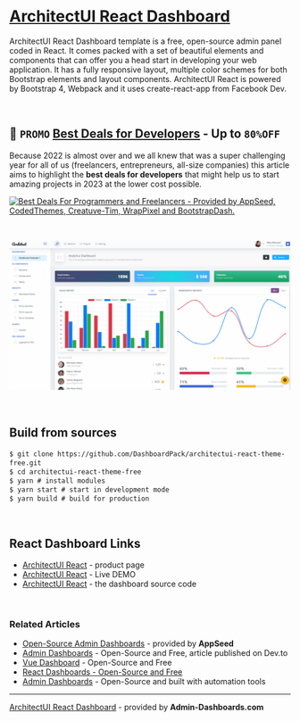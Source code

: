 # [ArchitectUI React Dashboard](https://admin-dashboards.com/react-dashboard-architectui-free)

ArchitectUI React Dashboard template is a free, open-source admin panel coded in React. It comes packed with a set of beautiful elements and components that can offer you a head start in developing your web application. It has a fully responsive layout, multiple color schemes for both Bootstrap elements and layout components. ArchitectUI React is powered by Bootstrap 4, Webpack and it uses create-react-app from Facebook Dev.

<br />

## 🎁 `PROMO` [Best Deals for Developers](https://www.admin-dashboards.com/best-deals-for-developers/) - Up to `80%OFF`

Because 2022 is almost over and we all knew that was a super challenging year for all of us (freelancers, entrepreneurs, all-size companies) this article aims to highlight the **best deals for developers** that might help us to start amazing projects in 2023 at the lower cost possible.

[![Best Deals For Programmers and Freelancers - Provided by AppSeed, CodedThemes, Creatuve-Tim, WrapPixel and BootstrapDash.](https://user-images.githubusercontent.com/51070104/209994947-ed4b33dd-f269-4043-8432-2c01a53e0f6b.jpg)](https://www.admin-dashboards.com/best-deals-for-developers/)

<br />

![ArchitectUI React Dashboard - Open-Source React Admin Panel.](https://raw.githubusercontent.com/admin-dashboards/static/master/bootstrap-dashboard-architectui-intro.gif)

<br />

## Build from sources

```
$ git clone https://github.com/DashboardPack/architectui-react-theme-free.git
$ cd architectui-react-theme-free
$ yarn # install modules
$ yarn start # start in development mode
$ yarn build # build for production

```

<br />

## React Dashboard Links

- [ArchitectUI React](https://dashboardpack.com/theme-details/architectui-react-dashboard-free/) - product page
- [ArchitectUI React](https://demo.dashboardpack.com/architectui-react-free/#/dashboards/basic) - Live DEMO
- [ArchitectUI React](https://github.com/DashboardPack/architectui-react-theme-free) - the dashboard source code

<br />

### Related Articles

- [Open-Source Admin Dashboards](https://appseed.us/admin-dashboards/open-source) - provided by **AppSeed**
- [Admin Dashboards](https://dev.to/sm0ke/admin-dashboards-open-source-and-free-4aep) - Open-Source and Free, article published on Dev.to
- [Vue Dashboard](https://dev.to/sm0ke/vue-dashboard-open-source-apps-1gd1) - Open-Source and Free
- [React Dashboards - Open-Source and Free](https://dev.to/sm0ke/react-dashboards-open-source-apps-1c7j)
- [Admin Dashboards](https://blog.appseed.us/admin-dashboards-open-source-built-with-automation-tools/) - Open-Source and built with automation tools

---
[ArchitectUI React Dashboard](https://admin-dashboards.com/react-dashboard-architectui-free) - provided by **Admin-Dashboards.com**
